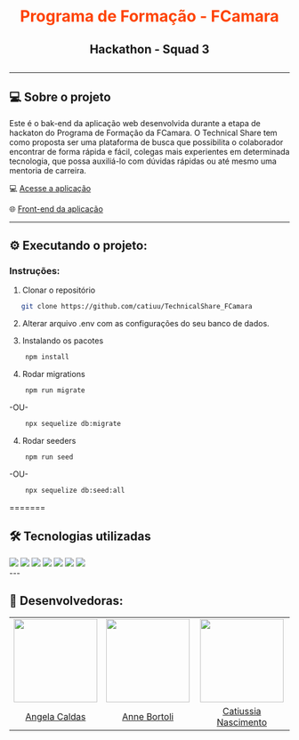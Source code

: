 <div align="center">
 <h1 style="color: #FE4400;">Programa de Formação - FCamara</h1>
 <h2>Hackathon - Squad 3<h2>
</div>

---

## 💻 Sobre o projeto

Este é o bak-end da aplicação web desenvolvida durante a etapa de hackaton do Programa de Formação da FCamara.
O Technical Share tem como proposta ser uma plataforma de busca que possibilita o colaborador encontrar de forma rápida e fácil, colegas mais experientes em determinada tecnologia, que possa auxiliá-lo com dúvidas rápidas ou até mesmo uma mentoria de carreira.

💻 [Acesse a aplicação](https://technicalsherfront-api.herokuapp.com/)

:globe_with_meridians: [Front-end da aplicação](https://github.com/catiuu/TechnicalShare_FCamara_front)

---

## ⚙️ Executando o projeto:

### Instruções:

1. Clonar o repositório

```sh
   git clone https://github.com/catiuu/TechnicalShare_FCamara
```

2. Alterar arquivo .env com as configurações do seu banco de dados.

3. Instalando os pacotes

```sh
    npm install
```

4. Rodar migrations

```sh
    npm run migrate
```

-OU-

```sh
    npx sequelize db:migrate
```

4. Rodar seeders

```sh
    npm run seed
```

-OU-

```sh
    npx sequelize db:seed:all
```

=======

## 🛠️ Tecnologias utilizadas

<div>
  <img src="https://img.shields.io/badge/HTML5-E34F26?style=for-the-badge&logo=html5&logoColor=white">
  <img src="https://img.shields.io/badge/CSS3-1572B6?style=for-the-badge&logo=css3&logoColor=white">
  <img src="https://img.shields.io/badge/JavaScript-F7DF1E?style=for-the-badge&logo=javascript&logoColor=black">
  <img src="https://img.shields.io/badge/Node.js-43853D?style=for-the-badge&logo=node.js&logoColor=white" />
  <img src="https://img.shields.io/badge/Express.js-404D59?style=for-the-badge&logo=express&logoColor=%2361DAFB" />
  <img src="https://img.shields.io/badge/Sequelize-02afef?style=for-the-badge&logo=sequelize&logoColor=white"/>
  <img src="https://img.shields.io/badge/Postgres-07405E?style=for-the-badge&logo=postgresql&logoColor=white" />
</div>
---

## 🚀 Desenvolvedoras:

<table>
    <tr align="center">
        <td>
            <img src="https://avatars.githubusercontent.com/u/86853033?v=4" height="150px">
        </td>
        <td>
            <img src="https://avatars.githubusercontent.com/u/62453211?v=4" height="150px"></td>
        </td>
        <td>
            <img src="https://avatars.githubusercontent.com/u/85588757?v=4" height="150px"></td>
        </td>
    </tr>
    <tr align="center">
        <td>
        <a href="https://github.com/sucodelarangela">Angela Caldas</a>
        </td>
        <td>
        <a href="https://github.com/ANNEBORTOLI">Anne Bortoli</a>
        </td>
        <td>
        <a href="https://github.com/catiuu">Catiussia Nascimento</a>
        </td>
    </tr>
</table>
